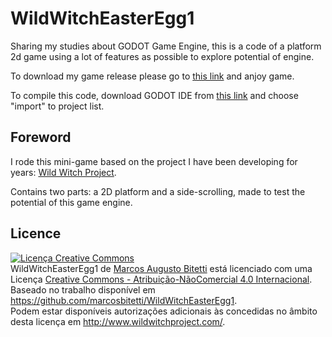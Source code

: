 **WildWitchEasterEgg1**
=======================
Sharing my studies about GODOT Game Engine, this is a code of a platform 2d game using a lot of features as possible to explore potential of engine.

To download my game release please go to [this link][1] and anjoy game.

To compile this code, download GODOT IDE from [this link][2] and choose "import" to project list.

## **Foreword**
I rode this mini-game based on the project I have been developing for years: [Wild Witch Project][3]. 

Contains two parts: a 2D platform and a side-scrolling, made to test the potential of this game engine.

## **Licence**
<a rel="license" href="http://creativecommons.org/licenses/by-nc/4.0/"><img alt="Licença Creative Commons" style="border-width:0" src="https://i.creativecommons.org/l/by-nc/4.0/88x31.png" /></a><br /><span xmlns:dct="http://purl.org/dc/terms/" href="http://purl.org/dc/dcmitype/InteractiveResource" property="dct:title" rel="dct:type">WildWitchEasterEgg1</span> de <a xmlns:cc="http://creativecommons.org/ns#" href="http://www.wildwitchproject.com/" property="cc:attributionName" rel="cc:attributionURL">Marcos Augusto Bitetti</a> está licenciado com uma Licença <a rel="license" href="http://creativecommons.org/licenses/by-nc/4.0/">Creative Commons - Atribuição-NãoComercial 4.0 Internacional</a>.<br />Baseado no trabalho disponível em <a xmlns:dct="http://purl.org/dc/terms/" href="https://github.com/marcosbitetti/WildWitchEasterEgg1" rel="dct:source">https://github.com/marcosbitetti/WildWitchEasterEgg1</a>.<br />Podem estar disponíveis autorizações adicionais às concedidas no âmbito desta licença em <a xmlns:cc="http://creativecommons.org/ns#" href="http://www.wildwitchproject.com/" rel="cc:morePermissions">http://www.wildwitchproject.com/</a>.

  [1]: http://bit.ly/wwpeasteregg1
  [2]: http://www.godotengine.org/wp/?page_id=51
  [3]: http://www.wildwitchproject.com/

